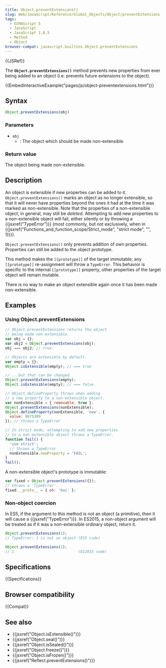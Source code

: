 ```yaml
---
title: Object.preventExtensions()
slug: Web/JavaScript/Reference/Global_Objects/Object/preventExtensions
tags:
  - ECMAScript 5
  - JavaScript
  - JavaScript 1.8.5
  - Method
  - Object
browser-compat: javascript.builtins.Object.preventExtensions
---
```

{{JSRef}}

The **`Object.preventExtensions()`** method prevents new properties from ever
being added to an object (i.e. prevents future extensions to the object).

{{EmbedInteractiveExample("pages/js/object-preventextensions.html")}}

## Syntax

```js
Object.preventExtensions(obj)
```

### Parameters

- `obj`
  - : The object which should be made non-extensible.

### Return value

The object being made non-extensible.

## Description

An object is extensible if new properties can be added to it.
`Object.preventExtensions()` marks an object as no longer extensible, so that it
will never have properties beyond the ones it had at the time it was marked as
non-extensible. Note that the properties of a non-extensible object, in general,
may still be _deleted_. Attempting to add new properties to a non-extensible
object will fail, either silently or by throwing a
{{jsxref("TypeError")}} (most commonly, but not exclusively, when in
{{jsxref("Functions_and_function_scope/Strict_mode", "strict
  mode", "", 1)}}).

`Object.preventExtensions()` only prevents addition of own properties.
Properties can still be added to the object prototype.

This method makes the `[[prototype]]` of the target immutable; any
`[[prototype]]` re-assignment will throw a `TypeError`. This behavior is
specific to the internal `[[prototype]]` property, other properties of the
target object will remain mutable.

There is no way to make an object extensible again once it has been made
non-extensible.

## Examples

### Using Object.preventExtensions

```js
// Object.preventExtensions returns the object
// being made non-extensible.
var obj = {};
var obj2 = Object.preventExtensions(obj);
obj === obj2; // true

// Objects are extensible by default.
var empty = {};
Object.isExtensible(empty); // === true

// ...but that can be changed.
Object.preventExtensions(empty);
Object.isExtensible(empty); // === false

// Object.defineProperty throws when adding
// a new property to a non-extensible object.
var nonExtensible = { removable: true };
Object.preventExtensions(nonExtensible);
Object.defineProperty(nonExtensible, 'new', {
  value: 8675309
}); // throws a TypeError

// In strict mode, attempting to add new properties
// to a non-extensible object throws a TypeError.
function fail() {
  'use strict';
  // throws a TypeError
  nonExtensible.newProperty = 'FAIL';
}
fail();
```

A non-extensible object's prototype is immutable:

```js
var fixed = Object.preventExtensions({});
// throws a 'TypeError'.
fixed.__proto__ = { oh: 'hai' };
```

### Non-object coercion

In ES5, if the argument to this method is not an object (a primitive), then it
will cause a {{jsxref("TypeError")}}. In ES2015, a non-object argument
will be treated as if it was a non-extensible ordinary object, return it.

```js
Object.preventExtensions(1);
// TypeError: 1 is not an object (ES5 code)

Object.preventExtensions(1);
// 1                             (ES2015 code)
```

## Specifications

{{Specifications}}

## Browser compatibility

{{Compat}}

## See also

- {{jsxref("Object.isExtensible()")}}
- {{jsxref("Object.seal()")}}
- {{jsxref("Object.isSealed()")}}
- {{jsxref("Object.freeze()")}}
- {{jsxref("Object.isFrozen()")}}
- {{jsxref("Reflect.preventExtensions()")}}

